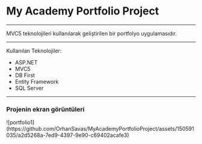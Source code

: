 <H1>My Academy Portfolio Project</H1>
<hr>

MVC5 teknolojileri kullanılarak geliştirilen bir portfolyo uygulamasıdır.
<hr>


Kullanılan Teknolojiler:
* ASP.NET
* MVC5
* DB First
* Entity Framework
* SQL Server

<hr>

<h3>Projenin ekran görüntüleri</h3>
![portfolio1](https://github.com/OrhanSavas/MyAcademyPortfolioProject/assets/150591035/a2d5268a-7ed9-4397-9e90-c69402acafe3)
